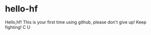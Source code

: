 # hello-hf

Hello,hf! 
This is your first time using github, please don't give up!
Keep fighting!
C U 
